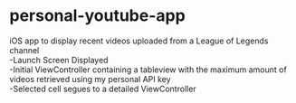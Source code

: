 # personal-youtube-app
iOS app to display recent videos uploaded from a League of Legends channel
<br> 
-Launch Screen Displayed
<br>
-Initial ViewController containing a tableview with the maximum amount of videos retrieved using my personal API key
 <br>
-Selected cell segues to a detailed ViewController
